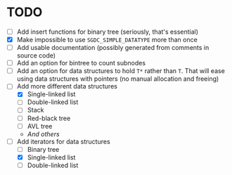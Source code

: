 # TODO
* [ ] Add insert functions for binary tree (seriously, that's essential)
* [x] Make impossible to use `SGDC_SIMPLE_DATATYPE` more than once
* [ ] Add usable documentation (possibly generated from comments in source code)
* [ ] Add an option for bintree to count subnodes
* [ ] Add an option for data structures to hold `T*` rather than `T`. That will ease using data structures with pointers (no manual allocation and freeing)
* [ ] Add more different data structures
  * [x] Single-linked list
  * [ ] Double-linked list
  * [ ] Stack
  * [ ] Red-black tree
  * [ ] AVL tree
  * _And others_
* [ ] Add iterators for data structures
  * [ ] Binary tree
  * [x] Single-linked list
  * [ ] Double-linked list
